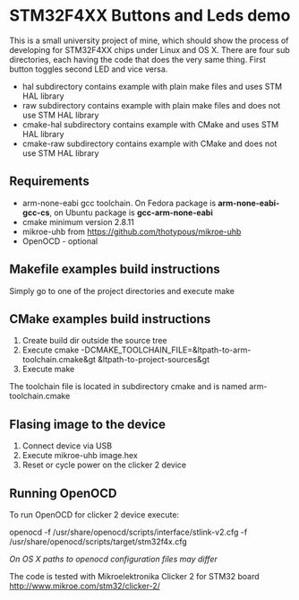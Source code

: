 # STM32F4XX Buttons and Leds demo

This is a small university project of mine, which should show the process of developing for STM32F4XX chips under Linux and OS X.
There are four sub directories, each having the code that does the very same thing. First button toggles second LED and vice versa.

* hal subdirectory contains example with plain make files and uses STM HAL library
* raw subdirectory contains example with plain make files and does not use STM HAL library
* cmake-hal subdirectory contains example with CMake and uses STM HAL library
* cmake-raw subdirectory contains example with CMake and does not use STM HAL library

## Requirements ##
- arm-none-eabi gcc toolchain. On Fedora package is **arm-none-eabi-gcc-cs**, on Ubuntu package is **gcc-arm-none-eabi**
- cmake minimum version 2.8.11
- mikroe-uhb from https://github.com/thotypous/mikroe-uhb
- OpenOCD - optional

## Makefile examples build instructions
Simply go to one of the project directories and execute make

## CMake examples build instructions
1. Create build dir outside the source tree
2. Execute cmake -DCMAKE_TOOLCHAIN_FILE=&ltpath-to-arm-toolchain.cmake&gt &ltpath-to-project-sources&gt
3. Execute make

The toolchain file is located in subdirectory cmake and is named arm-toolchain.cmake

## Flasing image to the device
1. Connect device via USB
2. Execute mikroe-uhb image.hex
3. Reset or cycle power on the clicker 2 device

## Running OpenOCD
To run OpenOCD for clicker 2 device execute:

openocd -f /usr/share/openocd/scripts/interface/stlink-v2.cfg -f /usr/share/openocd/scripts/target/stm32f4x.cfg

_On OS X paths to openocd configuration files may differ_

The code is tested with Mikroelektronika Clicker 2 for STM32 board http://www.mikroe.com/stm32/clicker-2/

